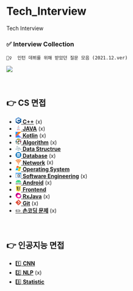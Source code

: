 # Tech_Interview
Tech Interview

### ✅ Interview Collection

```
💁‍♀️  인턴 데뷔를 위해 받았던 질문 모음 (2021.12.ver)
```

<a href="" target="_blank"><img src="https://img.shields.io/badge/Notion%EC%97%90%EC%84%9C%20%EB%B3%B4%EA%B8%B0-000000?style=plastic&logo=Notion&logoColor=white"/></a>


<br>

## 👉 CS 면접

- <a href="/CS/CPP.md"><img width="15px" src="/image/cpp.png"/> <b>C++</b></a> (x)
- <a href="/CS/JAVA.md"><img width="15px" src="/image/java.png"/> <b>JAVA</b></a> (x)
- <a href="/CS/Kotlin.md"><img width="15px" src="/image/kotlin.svg"/> <b>Kotlin</b></a> (x)
- <a href="/CS/Algorithm.md"><img width="15px" src="/image/algorithm.png"/> <b>Algorithm</b></a> (x)
- <a href="/CS/DataStructure.md"><img width="15px" src="/image/datastructure.png"/> <b>Data Structrue</b></a>
- <a href="/CS/Database.md"><img width="15px" src="/image/database.png"/> <b>Database</b></a> (x)
- <a href="/CS/Network.md"><img width="15px" src="/image/network.png"/> <b>Network</b></a> (x)
- <a href="/CS/OperatingSystem.md"><img width="15px" src="/image/os.png"/> <b>Operating System</b></a>
- <a href="/CS/SoftwareEngineering.md"><img width="15px" src="/image/se.png"/> <b>Software Engineering</b></a> (x)
- <a href="/CS/Android.md"><img width="15px" src="/image/android.png"/> <b>Android</b></a> (x)
- <a href="/CS/Frontend.md"><img width="15px" src="/image/frontend.png"/> <b>Frontend</b></a>
- <a href="/CS/RxJava.md"><img width="15px" src="/image/rxjava.png"/> <b>RxJava</b></a> (x)
- <a href="/CS/Git.md"><img width="15px" src="/image/git.png"/> <b>Git</b></a> (x)
- <a href="/CS/Coding.md">✏️ **손코딩 문제**</a> (x)



<br>

## 👉 인공지능 면접

- [1️⃣ **CNN**](/AI/CNN.md)
- [2️⃣ **NLP**](/AI/NLP.md) (x)
- [3️⃣ **Statistic**](/AI/Statistic.md)

